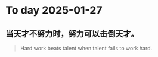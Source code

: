 
# To day 2025-01-27


## 当天才不努力时，努力可以击倒天才。
> Hard work beats talent when talent fails to work hard.

    